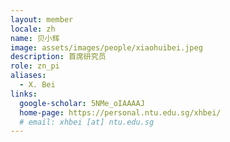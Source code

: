 ```yaml
---
layout: member
locale: zh
name: 贝小辉
image: assets/images/people/xiaohuibei.jpeg
description: 首席研究员
role: zn_pi
aliases:
  - X. Bei
links:
  google-scholar: 5NMe_oIAAAAJ
  home-page: https://personal.ntu.edu.sg/xhbei/
  # email: xhbei [at] ntu.edu.sg
---
```

